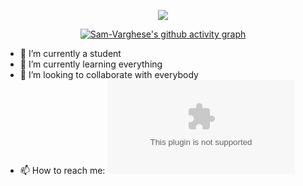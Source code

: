 <center>


<!-- ### Hi there 👋 Sam here :smile:-->

![](https://media4.giphy.com/media/fU4elxKlRsulB4Jy7w/200.gif)

[![Sam-Varghese's github activity graph](https://activity-graph.herokuapp.com/graph?username=Sam-Varghese&theme=react-dark)](https://github.com/Sam-Varghese/github-readme-activity-graph)

</center>


<!--
**Sam-Varghese/Sam-Varghese** is a ✨ _special_ ✨ repository because its `README.md` (this file) appears on your GitHub profile.

Here are some ideas to get you started:
-->
- 🔭 I’m currently a student
- 🌱 I’m currently learning everything
- 👯 I’m looking to collaborate with everybody
- 📫 How to reach me: ![email](varghese.sam.sica@gmail.com)

